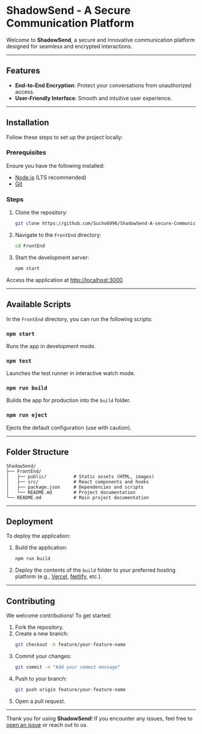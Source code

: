 # ShadowSend - A Secure Communication Platform

Welcome to **ShadowSend**, a secure and innovative communication platform designed for seamless and encrypted interactions.

---

## Features

- **End-to-End Encryption**: Protect your conversations from unauthorized access.
- **User-Friendly Interface**: Smooth and intuitive user experience.

---

## Installation

Follow these steps to set up the project locally:

### Prerequisites

Ensure you have the following installed:

- [Node.js](https://nodejs.org/) (LTS recommended)
- [Git](https://git-scm.com/)

### Steps

1. Clone the repository:

   ```bash
   git clone https://github.com/Sucho6996/ShadowSend-A-secure-Communication-Platform.git
   ```

2. Navigate to the `FrontEnd` directory:

   ```bash
   cd FrontEnd
   ```

3. Start the development server:

   ```bash
   npm start
   ```

Access the application at [http://localhost:3000](http://localhost:3000).

---

## Available Scripts

In the `FrontEnd` directory, you can run the following scripts:

### `npm start`

Runs the app in development mode.

### `npm test`

Launches the test runner in interactive watch mode.

### `npm run build`

Builds the app for production into the `build` folder.

### `npm run eject`

Ejects the default configuration (use with caution).

---

## Folder Structure

```
ShadowSend/
├── FrontEnd/
│   ├── public/          # Static assets (HTML, images)
│   ├── src/             # React components and hooks
│   ├── package.json     # Dependencies and scripts
│   └── README.md        # Project documentation
└── README.md            # Main project documentation
```

---

## Deployment

To deploy the application:

1. Build the application:

   ```bash
   npm run build
   ```

2. Deploy the contents of the `build` folder to your preferred hosting platform (e.g., [Vercel](https://vercel.com/), [Netlify](https://www.netlify.com/), etc.).

---

## Contributing

We welcome contributions! To get started:

1. Fork the repository.
2. Create a new branch:
   ```bash
   git checkout -b feature/your-feature-name
   ```
3. Commit your changes:
   ```bash
   git commit -m "Add your commit message"
   ```
4. Push to your branch:
   ```bash
   git push origin feature/your-feature-name
   ```
5. Open a pull request.

---

Thank you for using **ShadowSend**! If you encounter any issues, feel free to [open an issue](https://github.com/your-username/ShadowSend/issues) or reach out to us.



